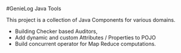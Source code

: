 #GenieLog Java Tools

This project is a collection of Java Components for various domains.

* Building Checker based Auditors,
* Add dynamic and custom Attributes / Properties to POJO
* Build concurrent operator for Map Reduce computations.